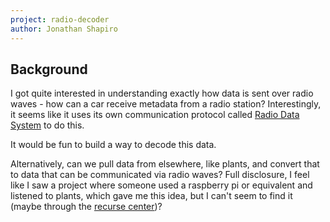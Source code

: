```yaml
---
project: radio-decoder
author: Jonathan Shapiro
---
```


## Background
I got quite interested in understanding exactly how data is sent over radio waves - how can a car receive metadata from a radio station? Interestingly, it seems like it uses its own communication protocol called [Radio Data System](https://en.wikipedia.org/wiki/Radio_Data_System) to do this.

It would be fun to build a way to decode this data.

Alternatively, can we pull data from elsewhere, like plants, and convert that to data that can be communicated via radio waves? Full disclosure, I feel like I saw a project where someone used a raspberry pi or equivalent and listened to plants, which gave me this idea, but I can't seem to find it (maybe through the [recurse center](https://www.recurse.com/))?